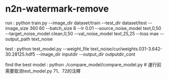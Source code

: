 # n2n-watermark-remove
run : python train.py --image_dir dataset/train --test_dir dataset/test --image_size 360 60 --batch_size 8 --lr 0.01 --source_noise_model text,0,50 --target_noise_model clean,0,50 --val_noise_model text,25,25 --loss mae --output_path text_noise

test : 
python test_model.py --weight_file text_noise/cur/weights.031-3.642-30.28125.hdf5  --image_dir inputdir --output_dir outputdir_cont

find the best model : python ./compare_model/compare_model.py  # 運行前需要取消test_model.py 71、72的注釋